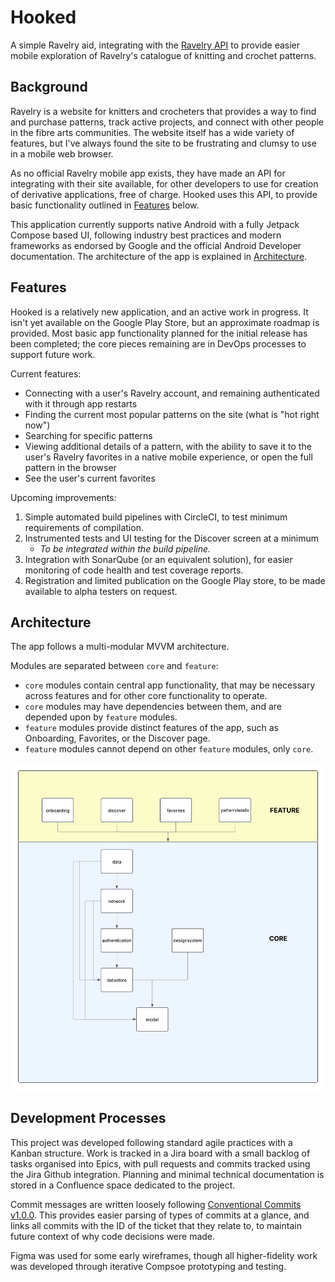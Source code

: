 # Hooked
A simple Ravelry aid, integrating with the [Ravelry API](https://www.ravelry.com/api) to provide easier mobile exploration of Ravelry's catalogue of knitting and crochet patterns.

## Background

Ravelry is a website for knitters and crocheters that provides a way to find and purchase patterns, track active projects, and connect with other people in the fibre arts communities. The website itself has a wide variety of features, but I've always found the site to be frustrating and clumsy to use in a mobile web browser.

As no official Ravelry mobile app exists, they have made an API for integrating with their site available, for other developers to use for creation of derivative applications, free of charge. Hooked uses this API, to provide basic functionality outlined in [Features](#features) below.

This application currently supports native Android with a fully Jetpack Compose based UI, following industry best practices and modern frameworks as endorsed by Google and the official Android Developer documentation. The architecture of the app is explained in [Architecture](#architecture).


## Features
Hooked is a relatively new application, and an active work in progress. It isn't yet available on the Google Play Store, but an approximate roadmap is provided. Most basic app functionality planned for the initial release has been completed; the core pieces remaining are in DevOps processes to support future work.

Current features:
- Connecting with a user's Ravelry account, and remaining authenticated with it through app restarts
- Finding the current most popular patterns on the site (what is "hot right now")
- Searching for specific patterns
- Viewing additional details of a pattern, with the ability to save it to the user's Ravelry favorites in a native mobile experience, or open the full pattern in the browser
- See the user's current favorites

Upcoming improvements:
1. Simple automated build pipelines with CircleCI, to test minimum requirements of compilation.
2. Instrumented tests and UI testing for the Discover screen at a minimum
    - _To be integrated within the build pipeline._
3. Integration with SonarQube (or an equivalent solution), for easier monitoring of code health and test coverage reports.
4. Registration and limited publication on the Google Play store, to be made available to alpha testers on request.


## Architecture
The app follows a multi-modular MVVM architecture.

Modules are separated between `core` and `feature`:
- `core` modules contain central app functionality, that may be necessary across features and for other core functionality to operate.
- `core` modules may have dependencies between them, and are depended upon by `feature` modules.
- `feature` modules provide distinct features of the app, such as Onboarding, Favorites, or the Discover page.
- `feature` modules cannot depend on other `feature` modules, only `core`.

![alt_text](https://github.com/SaschaW2712/Hooked/blob/main/documentation/module-architecture-diagram.png "Module architecture diagram of Hooked")

## Development Processes
This project was developed following standard agile practices with a Kanban structure. Work is tracked in a Jira board with a small backlog of tasks organised into Epics, with pull requests and commits tracked using the Jira Github integration. Planning and minimal technical documentation is stored in a Confluence space dedicated to the project.

Commit messages are written loosely following [Conventional Commits v1.0.0](https://www.conventionalcommits.org/en/v1.0.0/). This provides easier parsing of types of commits at a glance, and links all commits with the ID of the ticket that they relate to, to maintain future context of why code decisions were made.

Figma was used for some early wireframes, though all higher-fidelity work was developed through iterative Compsoe prototyping and testing.
